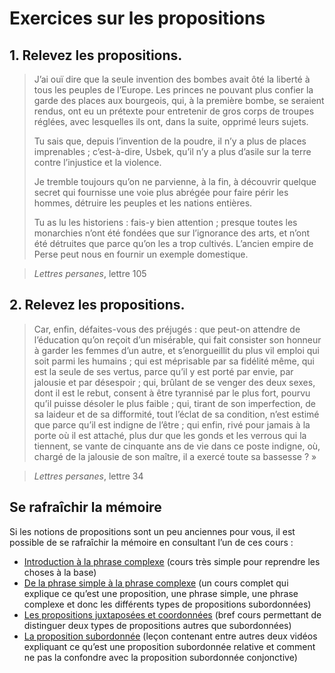 # Exercices sur les propositions

## 1. Relevez les propositions.

> J’ai ouï dire que la seule invention des bombes avait ôté la 
> liberté à tous les peuples de l’Europe. Les princes ne pouvant plus confier la garde des places aux bourgeois, qui, à la première bombe, se seraient rendus, ont eu un prétexte pour entretenir de gros corps de troupes réglées, avec lesquelles ils ont, dans la suite, opprimé leurs sujets.
> 
> Tu sais que, depuis l’invention de la poudre, il n’y a plus de places imprenables ; c’est-à-dire, Usbek, qu’il n’y a plus d’asile sur la terre contre l’injustice et la violence.
> 
> Je tremble toujours qu’on ne parvienne, à la fin, à découvrir quelque secret qui fournisse une voie plus abrégée pour faire périr les hommes, détruire les peuples et les nations entières.
> 
> Tu as lu les historiens : fais-y bien attention ; presque toutes les monarchies n’ont été fondées que sur l’ignorance des arts, et n’ont été détruites que parce qu’on les a trop cultivés. L’ancien empire de Perse peut nous en fournir un exemple domestique.

> *Lettres persanes*, lettre 105

## 2. Relevez les propositions.

> Car, enfin, défaites-vous des préjugés : que peut-on attendre de l’éducation qu’on reçoit d’un misérable, qui fait consister son honneur à garder les femmes d’un autre, et s’enorgueillit du plus vil emploi qui soit parmi les humains ; qui est méprisable par sa fidélité même, qui est la seule de ses vertus, parce qu’il y est porté par envie, par jalousie et par désespoir ; qui, brûlant de se venger des deux sexes, dont il est le rebut, consent à être tyrannisé par le plus fort, pourvu qu’il puisse désoler le plus faible ; qui, tirant de son imperfection, de sa laideur et de sa difformité, tout l’éclat de sa condition, n’est estimé que parce qu’il est indigne de l’être ; qui enfin, rivé pour jamais à la porte où il est attaché, plus dur que les gonds et les verrous qui la tiennent, se vante de cinquante ans de vie dans ce poste indigne, où, chargé de la jalousie de son maître, il a exercé toute sa bassesse ? »

> *Lettres persanes*, lettre 34

## Se rafraîchir la mémoire

Si les notions de propositions sont un peu anciennes pour vous, il est possible de se rafraîchir la mémoire en consultant l’un de ces cours :

- [Introduction à la phrase complexe](https://www.ralentirtravaux.com/lettres/cours/intro-phrase-complexe.php) (cours très simple pour reprendre les choses à la base)
- [De la phrase simple à la phrase complexe](https://www.ralentirtravaux.com/lettres/cours/phrase-simple-phrase-complexe.php) (un cours complet qui explique ce qu’est une proposition, une phrase simple, une phrase complexe et donc les différents types de propositions subordonnées)
- [Les propositions juxtaposées et coordonnées](https://www.ralentirtravaux.com/lettres/sequences/cinquieme/renart/propositions-juxtaposees-coordonnees.php) (bref cours permettant de distinguer deux types de propositions autres que subordonnées)
- [La proposition subordonnée](https://www.ralentirtravaux.com/lettres/sequences/cinquieme/renart/propositions-subordonnees.php) (leçon contenant entre autres deux vidéos expliquant ce qu’est une proposition subordonnée relative et comment ne pas la confondre avec la proposition subordonnée conjonctive)

